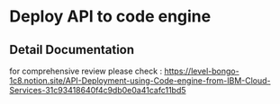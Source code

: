 
# Deploy API to code engine 

## Detail Documentation 
for comprehensive review please check : 
https://level-bongo-1c8.notion.site/API-Deployment-using-Code-engine-from-IBM-Cloud-Services-31c93418640f4c9db0e0a41cafc11bd5
